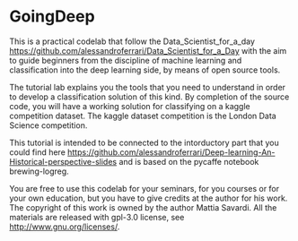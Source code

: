 # GoingDeep

This is a practical codelab that follow the Data_Scientist_for_a_day <https://github.com/alessandroferrari/Data_Scientist_for_a_Day> with the aim to guide beginners from the discipline of machine learning and classification into the deep learning side, by means of open source tools. 

The tutorial lab explains you the tools that you need to understand in order to develop a classification solution of this kind. By completion of the source code, you will have a working solution for classifying on a kaggle competition dataset. The kaggle dataset competition is the London Data Science competition.

This tutorial is intended to be connected to the intorductory part that you could find here <https://github.com/alessandroferrari/Deep-learning-An-Historical-perspective-slides> and is based on the pycaffe notebook brewing-logreg.

You are free to use this codelab for your seminars, for you courses or for your own education, but you have to give credits at the author for his work.
The copyright of this work is owned by the author Mattia Savardi.
All the materials are released with gpl-3.0 license, see <http://www.gnu.org/licenses/>.
